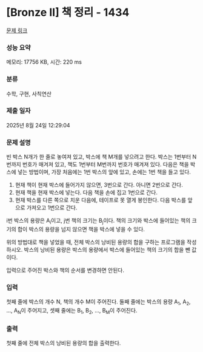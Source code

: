 # [Bronze II] 책 정리 - 1434 

[문제 링크](https://www.acmicpc.net/problem/1434) 

### 성능 요약

메모리: 17756 KB, 시간: 220 ms

### 분류

수학, 구현, 사칙연산

### 제출 일자

2025년 8월 24일 12:29:04

### 문제 설명

<p>빈 박스 N개가 한 줄로 놓여져 있고, 박스에 책 M개를 넣으려고 한다. 박스는 1번부터 N번까지 번호가 매겨져 있고, 책도 1번부터 M번까지 번호가 매겨져 있다. 다음은 책을 박스에 넣는 방법이며, 가장 처음에는 1번 박스의 앞에 있고, 손에는 1번 책을 들고 있다.</p>

<ol>
	<li>현재 책이 현재 박스에 들어가지 않으면, 3번으로 간다. 아니면 2번으로 간다.</li>
	<li>현재 책을 현재 박스에 넣는다. 다음 책을 손에 집고 1번으로 간다.</li>
	<li>현재 박스를 다른 쪽으로 치운 다음에, 테이프로 못 열게 봉인한다. 다음 박스를 앞으로 가져오고 1번으로 간다.</li>
</ol>

<p>i번 박스의 용량은 A<sub>i</sub>이고, j번 책의 크기는 B<sub>j</sub>이다. 책의 크기와 박스에 들어있는 책의 크기의 합이 박스의 용량을 넘지 않으면 책을 박스에 넣을 수 있다.</p>

<p>위의 방법대로 책을 넣었을 때, 전체 박스의 낭비된 용량의 합을 구하는 프로그램을 작성하시오. 박스의 낭비된 용량은 박스의 용량에서 박스에 들어있는 책의 크기의 합을 뺀 값이다.</p>

<p>입력으로 주어진 박스와 책의 순서를 변경하면 안된다.</p>

### 입력 

 <p>첫째 줄에 박스의 개수 N, 책의 개수 M이 주어진다. 둘째 줄에는 박스의 용량 A<sub>1</sub>, A<sub>2</sub>, ..., A<sub>N</sub>이 주어지고, 셋째 줄에는 B<sub>1</sub>, B<sub>2</sub>, ..., B<sub>M</sub>이 주어진다.</p>

### 출력 

 <p>첫째 줄에 전체 박스의 낭비된 용량의 합을 출력한다.</p>

